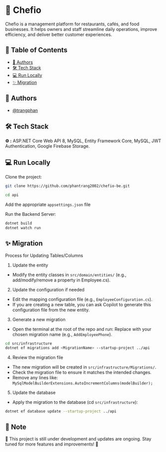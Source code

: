 # 🚀 Chefio  

Chefio is a management platform for restaurants, cafés, and food businesses.
It helps owners and staff streamline daily operations, improve efficiency, and deliver better customer experiences.

## 📌 Table of Contents  
- [👥 Authors](#-authors)  
- [🛠 Tech Stack](#-tech-stack)  
- [💻 Run Locally](#-run-locally)   
- [✨ Migration](#-migration)   


## 👥 Authors  
- [@trangphan](https://www.linkedin.com/in/trang-phan-35b823156/)  

## 🛠 Tech Stack   
**⚙️ :** ASP.NET Core Web API 8, MySQL, Entity Framework Core, MySQL, JWT Authentication, Google Firebase Storage.

## 💻 Run Locally  

Clone the project:  

```bash
git clone https://github.com/phantrang2002/chefio-be.git
```  

```bash
cd api
```

Add the appropriate `appsettings.json` file

Run the Backend Server:  

```bash
dotnet build
dotnet watch run
``` 

## ✨ Migration
Process for Updating Tables/Columns

1. Update the entity
- Modify the entity classes in `src/domain/entities/` (e.g., add/modify/remove a property in Employee.cs).

2. Update the configuration if needed
- Edit the mapping configuration file (e.g., `EmployeeConfiguration.cs`).
- If you are creating a new table, you can ask Copilot to generate this configuration file from the new entity.

3. Generate a new migration
- Open the terminal at the root of the repo and run: Replace <MigrationName> with your chosen migration name (e.g., `AddEmployeePhone`).
```bash
cd src/infrastructure
dotnet ef migrations add <MigrationName> --startup-project ../api
```

4. Review the migration file
- The new migration will be created in `src/infrastructure/Migrations/`.
- Check the migration file to ensure it matches the intended changes.
- Remove any lines like: `MySqlModelBuilderExtensions.AutoIncrementColumns(modelBuilder);`

5. Update the database
- Apply the migration to the database (cd `src/infrastructure`):
```bash
dotnet ef database update --startup-project ../api
```

## 📢 Note  
🚧 This project is still under development and updates are ongoing. Stay tuned for more features and improvements! 🚀
